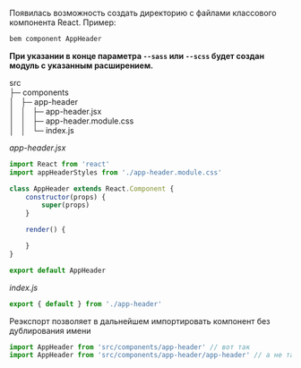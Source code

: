 Появилась возможность создать директорию с файлами классового компонента React.
Пример:
```sh
bem component AppHeader
```

**При указании в конце параметра `--sass` или `--scss` будет создан модуль с указанным расширением.**

src  
├─ components  
│   ├─ app-header  
│   │   ├─ app-header.jsx  
│   │   ├─ app-header.module.css  
│   │   └─ index.js


*app-header.jsx*
```javascript
import React from 'react'
import appHeaderStyles from './app-header.module.css'

class AppHeader extends React.Component {
    constructor(props) {
        super(props)
    }

    render() {

    }
}

export default AppHeader
```
*index.js*
```javascript
export { default } from './app-header'
```

Реэкспорт позволяет в дальнейшем импортировать компонент без дублирования имени
```javascript
import AppHeader from 'src/components/app-header' // вот так
import AppHeader from 'src/components/app-header/app-header' // а не так
```